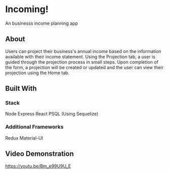 # Incoming!

An businesss income planning app

## About

Users can project their business's annual income based on the information available with their income statement. Using the Projection tab, a user is guided through the projection process in small steps. Upon completion of the form, a projection will be created or updated and the user can view their projection using the Home tab.

## Built With

### Stack

Node
Express
React
PSQL (Using Sequelize)

### Additional Frameworks

Redux
Material-UI

## Video Demonstration

https://youtu.be/Bm_e99U9U_E
